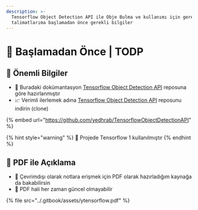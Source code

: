 ```yaml
---
description: >-
  Tensorflow Object Detection API ile Obje Bulma ve kullanımı için gerekli
  talimatlarıma başlamadan önce gerekli bilgiler
---
```


# 📢 Başlamadan Önce \| TODP

## 🌟 Önemli Bilgiler

* 👀 Buradaki dokümantasyon [Tensorflow Object Detection API](https://github.com/yedhrab/TensorflowObjectDetectionAPI) reposuna göre hazırlanmıştır
* 📈 Verimli ilerlemek adına [Tensorflow Object Detection API](https://github.com/yedhrab/TensorflowObjectDetectionAPI) reposunu indirin \(clone\)

{% embed url="https://github.com/yedhrab/TensorflowObjectDetectionAPI" %}

{% hint style="warning" %}
📢 Projede Tensorflow 1 kullanılmıştır
{% endhint %}

## 📃 PDF ile Açıklama

* 👀 Çevrimdışı olarak notlara erişmek için PDF olarak hazırladığım kaynağa da bakabilirsin
* 📢 PDF hali her zaman güncel olmayabilir

{% file src="../.gitbook/assets/ytensorflow.pdf" %}


